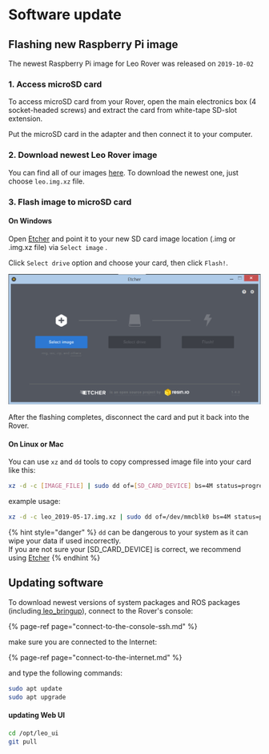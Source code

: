 # Software update

## Flashing new Raspberry Pi image

The newest Raspberry Pi image for Leo Rover was released on `2019-10-02`

### 1. Access microSD card 

To access microSD card from your Rover, open the main electronics box \(4 socket-headed screws\) and extract the card from white-tape SD-slot extension.

Put the microSD card in the adapter and then connect it to your computer.

### 2. Download newest Leo Rover image

You can find all of our images [here](http://files.fictionlab.pl/leo_images/). To download the newest one, just choose `leo.img.xz` file.

### 3. Flash image to microSD card

#### On Windows

Open [Etcher](https://www.balena.io/etcher/) and point it to your new SD card image location \(.img or .img.xz file\) via `Select image` . 

Click `Select drive` option and choose your card, then click `Flash!`.

![](../.gitbook/assets/image%20%2816%29.png)

After the flashing completes, disconnect the card and put it back into the Rover.

#### On Linux or Mac

You can use `xz` and `dd` tools to copy compressed image file into your card like this:

```bash
xz -d -c [IMAGE_FILE] | sudo dd of=[SD_CARD_DEVICE] bs=4M status=progress
```

example usage:

```bash
xz -d -c leo_2019-05-17.img.xz | sudo dd of=/dev/mmcblk0 bs=4M status=progress
```

{% hint style="danger" %}
`dd` can be dangerous to your system as it can wipe your data if used incorrectly.   
If you are not sure your \[SD\_CARD\_DEVICE\] is correct, we recommend using [Etcher](https://www.balena.io/etcher/)
{% endhint %}

## Updating software

To download newest versions of system packages and ROS packages \(including[ leo\_bringup](https://github.com/LeoRover/leo_bringup)\), connect to the Rover's console:

{% page-ref page="connect-to-the-console-ssh.md" %}

make sure you are connected to the Internet:

{% page-ref page="connect-to-the-internet.md" %}

and type the following commands:

```bash
sudo apt update
sudo apt upgrade
```

#### updating Web UI

```bash
cd /opt/leo_ui
git pull
```

